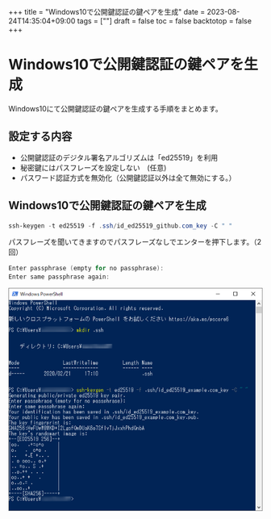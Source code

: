 +++
title = "Windows10で公開鍵認証の鍵ペアを生成"
date = 2023-08-24T14:35:04+09:00
tags = [""]
draft = false
toc = false
backtotop = false
+++

# Windows10で公開鍵認証の鍵ペアを生成

Windows10にて公開鍵認証の鍵ペアを生成する手順をまとめます。

<!-- toc -->


## 設定する内容

* 公開鍵認証のデジタル署名アルゴリズムは「ed25519」を利用
* 秘密鍵にはパスフレーズを設定しない　(任意)
* パスワード認証方式を無効化（公開鍵認証以外は全て無効にする。）

## Windows10で公開鍵認証の鍵ペアを生成

```powershell
ssh-keygen -t ed25519 -f .ssh/id_ed25519_github.com_key -C " "
```

パスフレーズを聞いてきますのでパスフレーズなしでエンターを押下します。（2回）

```powershell
Enter passphrase (empty for no passphrase):
Enter same passphrase again:
```

![ssh-key](../images/generate-key-pair-for-public-key-authentication-in-windows10-and-connect-to-server-with-ssh-01.png "画像タイトル")

